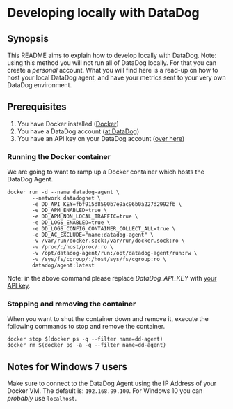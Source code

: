 # Developing locally with DataDog 

## Synopsis

This README aims to explain how to develop locally with DataDog. Note: using this method you will not run all of DataDog locally. For that you can create a _personal_ account. What you will find here is a read-up on how to host your local DataDog agent, and have your metrics sent to your very own DataDog environment.   

## Prerequisites

1. You have Docker installed ([Docker](https://docs.docker.com/docker-for-windows/))
2. You have a DataDog account ([at DataDog](https://www.datadoghq.com/))
3. You have an API key on your DataDog account ([over here](https://app.datadoghq.com/account/settings#api))

### Running the Docker container

We are going to want to ramp up a Docker container which hosts the DataDog Agent.

```
docker run -d --name datadog-agent \
        --network datadognet \
        -e DD_API_KEY=fbf915d8590b7e9ac96b0a227d2992fb \
        -e DD_APM_ENABLED=true \
        -e DD_APM_NON_LOCAL_TRAFFIC=true \
        -e DD_LOGS_ENABLED=true \
        -e DD_LOGS_CONFIG_CONTAINER_COLLECT_ALL=true \
        -e DD_AC_EXCLUDE="name:datadog-agent" \
        -v /var/run/docker.sock:/var/run/docker.sock:ro \
        -v /proc/:/host/proc/:ro \
        -v /opt/datadog-agent/run:/opt/datadog-agent/run:rw \
        -v /sys/fs/cgroup/:/host/sys/fs/cgroup:ro \
        datadog/agent:latest
```

Note: in the above command please replace _DataDog_API_KEY_ with [your API key](https://app.datadoghq.com/account/settings#api).

### Stopping and removing the container

When you want to shut the container down and remove it, execute the following commands to stop and remove the container.

```
docker stop $(docker ps -q --filter name=dd-agent)
docker rm $(docker ps -a -q --filter name=dd-agent)
```

## Notes for Windows 7 users

Make sure to connect to the DataDog Agent using the IP Address of your Docker VM. The default is: ```192.168.99.100```. For Windows 10 you can _probably_ use ```localhost```.
